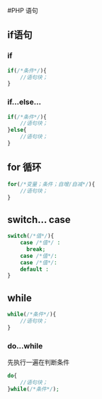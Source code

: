 #PHP 语句
## if语句
### if
```php
if(/*条件*/){
    //语句块；
}
```
### if...else...
```php
if(/*条件*/){
    //语句块；
}else{
    //语句块；
}
```
## for 循环
```php
for(/*变量；条件；自增/自减*/){
    //语句块；
}
```
## switch... case
```php
switch(/*值*/){
    case /*值*/ :
      break;
    case /*值*/:
    case /*值*/:
    default :
}
```
## while
```php
while(/*条件*/){
    //语句块；
}
```
### do...while
先执行一遍在判断条件
```php
do{
    //语句块；
}while(/*条件*/);
```